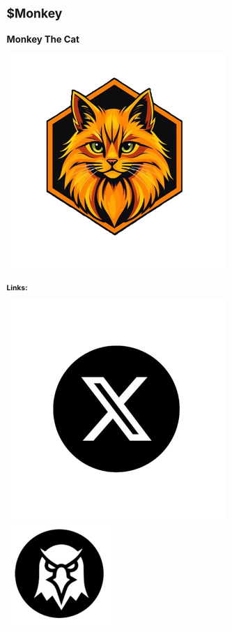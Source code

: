 # $Monkey
## Monkey The Cat

![Centered Image](MonkeyCoin.png)

### Links:
[![Link 1](XLogo.png)](https://x.com/PlsMonkey)  
[![Link 2](DexScreenerLogo.png)](https://dexscreener.com/pulsechain/0xfa3402be04227dcb3d5605e80072dda2446f937d)

